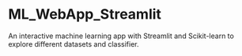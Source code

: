# ML_WebApp_Streamlit
An interactive machine learning app with Streamlit and Scikit-learn to explore different datasets and classifier. 
